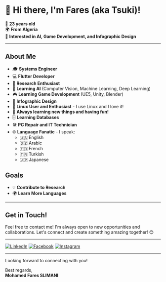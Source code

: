 # 👋 Hi there, I'm Fares (aka Tsuki)!

🎂 **23 years old**  
🌍 **From Algeria**  
🎨 **Interested in AI, Game Development, and Infographic Design**

---

## About Me

- 🎓 **Systems Engineer**
- 💻 **Flutter Developer**
- 🧠 **Research Enthusiast**
- 🤖 **Learning AI** (Computer Vision, Machine Learning, Deep Learning)
- 🎮 **Learning Game Development** (UE5, Unity, Blender)
- 🎨 **Infographic Design**
- 🐧 **Linux User and Enthusiast** - I use Linux and I love it!
- 🌟 **Always learning new things and having fun!**
- 🗄️ **Learning Databases**
- 🛠️ **PC Repair and IT Technician**
- 🌐 **Language Fanatic** - I speak:
  - 🇺🇸 English
  - 🇩🇿 Arabic
  - 🇫🇷 French
  - 🇹🇷 Turkish
  - 🇯🇵 Japanese


## Goals

- 💡 **Contribute to Research**
- 🌍 **Learn More Languages**

---

## Get in Touch!

Feel free to contact me! I'm always open to new opportunities and collaborations. Let's connect and create something amazing together! 😊

---

[![LinkedIn](https://img.shields.io/badge/LinkedIn-Fares%20Slimani-0077B5?style=for-the-badge&logo=linkedin&logoColor=white)](https://www.linkedin.com/in/faresslimani01/)
[![Facebook](https://img.shields.io/badge/Facebook-Mohamed%20Fares%20Slimani-1877F2?style=for-the-badge&logo=facebook&logoColor=white)](https://web.facebook.com/mfaresSlimani)
[![Instagram](https://img.shields.io/badge/Instagram-@tsuki_699-E4405F?style=for-the-badge&logo=instagram&logoColor=white)](https://www.instagram.com/tsuki_699/)

---

Looking forward to connecting with you!

Best regards,  
**Mohamed Fares SLIMANI**
